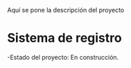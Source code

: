 Aquí se pone la descripción del proyecto
<h1> Sistema de registro </h1>

-Estado del proyecto: En construcción.
